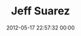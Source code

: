 ---
title: "Jeff Suarez"
date: 2012-05-17 22:57:32 00:00
permalink: /jeffsuarez
twitter: ""
likes: [18]
id: 137
gravatar: "http://www.gravatar.com/avatar/b2e9304a60663ce24cd8e4e8fed328d6"
---